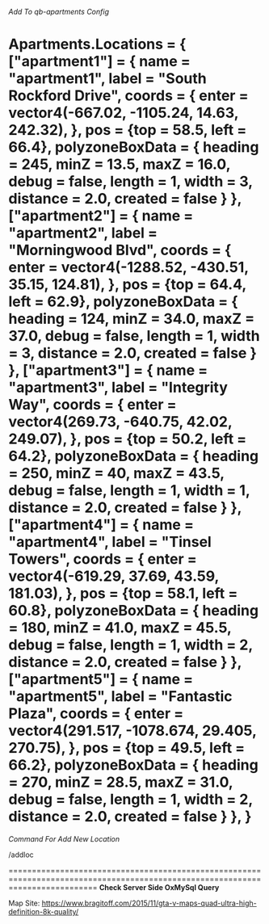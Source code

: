 *Add To qb-apartments Config*

Apartments.Locations = {
    ["apartment1"] = {
        name = "apartment1",
        label = "South Rockford Drive",
        coords = {
            enter = vector4(-667.02, -1105.24, 14.63, 242.32),
        },
        pos = {top = 58.5, left = 66.4},
        polyzoneBoxData = {
            heading = 245,
            minZ = 13.5,
            maxZ = 16.0,
            debug = false,
            length = 1,
            width = 3,
            distance = 2.0,
            created = false
        }
    },
    ["apartment2"] = {
        name = "apartment2",
        label = "Morningwood Blvd",
        coords = {
            enter = vector4(-1288.52, -430.51, 35.15, 124.81),
        },
        pos = {top = 64.4, left = 62.9},
        polyzoneBoxData = {
            heading = 124,
            minZ = 34.0,
            maxZ = 37.0,
            debug = false,
            length = 1,
            width = 3,
            distance = 2.0,
            created = false
        }
    },
    ["apartment3"] = {
        name = "apartment3",
        label = "Integrity Way",
        coords = {
            enter = vector4(269.73, -640.75, 42.02, 249.07),
        },
        pos = {top = 50.2, left = 64.2},
        polyzoneBoxData = {
            heading = 250,
            minZ = 40,
            maxZ = 43.5,
            debug = false,
            length = 1,
            width = 1,
            distance = 2.0,
            created = false
        }
    },
    ["apartment4"] = {
        name = "apartment4",
        label = "Tinsel Towers",
        coords = {
            enter = vector4(-619.29, 37.69, 43.59, 181.03),
        },
        pos = {top = 58.1, left = 60.8},
        polyzoneBoxData = {
            heading = 180,
            minZ = 41.0,
            maxZ = 45.5,
            debug = false,
            length = 1,
            width = 2,
            distance = 2.0,
            created = false
        }
    },
    ["apartment5"] = {
        name = "apartment5",
        label = "Fantastic Plaza",
        coords = {
            enter = vector4(291.517, -1078.674, 29.405, 270.75),
        },
        pos = {top = 49.5, left = 66.2},
        polyzoneBoxData = {
            heading = 270,
            minZ = 28.5,
            maxZ = 31.0,
            debug = false,
            length = 1,
            width = 2,
            distance = 2.0,
            created = false
        }
    },
}
===============================================================================================================================
*Command For Add New Location*

/addloc

===============================================================================================================================
**Check Server Side OxMySql Query**

Map Site: https://www.bragitoff.com/2015/11/gta-v-maps-quad-ultra-high-definition-8k-quality/
